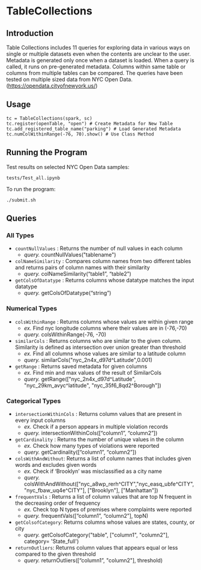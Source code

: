 # TableCollections
## Introduction
Table Collections includes 11 queries for exploring data in various ways on single or multiple datasets even when the contents are unclear to the user. Metadata is generated only once when a dataset is loaded. When a query is called, it runs on pre-generated metadata. Columns within same table or columns from multiple tables can be compared. The queries have been tested on multiple sized data from NYC Open Data. (https://opendata.cityofnewyork.us/)

## Usage
    tc = TableCollections(spark, sc)
    tc.register(openTable, "open") # Create Metadata for New Table
    tc.add_registered_table_name("parking") # Load Generated Metadata
    tc.numColWithinRange(-76, 70).show() # Use Class Method

## Running the Program
Test results on selected NYC Open Data samples:

    tests/Test_all.ipynb

To run the program:

    ./submit.sh

## Queries

### All Types

* `countNullValues` : Returns the number of null values in each column
    * _query._ countNullValues("tablename")
* `colNameSimilarity` : Compares column names from two different tables and returns pairs of column names with their similarity
    * _query._ colNameSimilarity(“table1”, “table2”)
* `getColsOfDatatype` : Returns columns whose datatype matches the input datatype
    * _query._ getColsOfDatatype(“string”)

### Numerical Types

* `colsWithinRange` : Returns columns whose values are within given range
    * _ex._ Find nyc longitude columns where their values are in (-76,-70)
    * _query._ colsWithinRange(-76, -70​)
* `similarCols` : Returns columns who are similar to the given column. Similarity is
defined as intersection over union greater than threshold
    * _ex._ Find all columns whose values are similar to a latitude column
    * _query._ similarCols("nyc_2n4x_d97d^Latitude",0.001​)
* `getRange` : Returns saved metadata for given columns
    * _ex._ Find min and max values of the result of SimilarCols
    * _query._ getRange(["nyc_2n4x_d97d^Latitude", "nyc_29km_avyc^latitude", "nyc_35f6_8qd2^Borough"])

### Categorical Types
* `intersectionWithinCols` : Returns column values that are present in every input columns
    * _ex._ Check if a person appears in multiple violation records
    * _query._ intersectionWithinCols([“column1”, “column2”])
* `getCardinality` : Returns the number of unique values in the column
    * _ex._ Check how many types of violations were reported
    * _query._ getCardinality([“column1”, “column2”])
* `colsWithAndWithout`: Returns a list of column names that includes given words and excludes given words
    * _ex._ Check if ‘Brooklyn’ was misclassified as a city name
    * _query._ colsWithAndWithout(["nyc_a8wp_rerh^CITY","nyc_easq_ubfe^CITY", "nyc_fbaw_uq4e^CITY"], ["Brooklyn"], ["Manhattan"])
* `frequentVals` : Returns a list of column values that are top N frequent in the decreasing order of frequency
    * _ex._ Check top N types of premises where complaints were reported
    * _query._ frequentVals([“column1”, “column2”], topN)
* `getColsofCategory`: Returns columns whose values are states, county, or city
    * _query._ getColsofCategory("table", ["column1", "column2"], category= 'State_full')
* `returnOutliers`: Returns column values that appears equal or less compared to the given threshold
	* _query._ returnOutliers([“column1”, "column2"], threshold)
